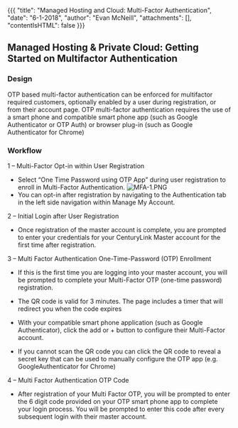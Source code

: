 {{{ "title": "Managed Hosting and Cloud: Multi-Factor Authentication", "date": "6-1-2018", "author": "Evan McNeill", "attachments": [], "contentIsHTML": false }}}

## Managed Hosting & Private Cloud: Getting Started on Multifactor Authentication
### Design
OTP based multi-factor authentication can be enforced for multifactor required customers, optionally enabled by a user during registration, or from their account page.
OTP multi-factor authentication requires the use of a smart phone and compatible smart phone app (such as Google Authenticator or OTP Auth) or browser plug-in (such as Google Authenticator for Chrome)
### Workflow
1 – Multi-Factor Opt-in within User Registration
*	Select “One Time Password using OTP App” during user registration to enroll in Multi-Factor Authentication.
 ![MFA-1.PNG](../../images/MFA-1.PNG)
* You can opt-in after registration by navigating to the Authentication tab in the left side navigation within Manage My Account.

2 – Initial Login after User Registration
* Once registration of the master account is complete, you are prompted to enter your credentials for your CenturyLink Master account for the first time after registration.  

3 – Multi Factor Authentication One-Time-Password (OTP) Enrollment
* If this is the first time you are logging into your master account, you will be prompted to complete your Multi-Factor OTP (one-time password) registration.  
  
* The QR code is valid for 3 minutes. The page includes a timer that will redirect you when the code expires
* With your compatible smart phone application (such as Google Authenticator), click the add or + button to configure their Multi-Factor account.
 
* If you cannot scan the QR code you can click the QR code to reveal a secret key that can be used to manually configure the OTP app (e.g. GoogleAuthenticator for Chrome) 
  
4 – Multi Factor Authentication OTP Code
* After registration of your Multi Factor OTP, you will be prompted to enter the 6 digit code provided on your OTP smart phone app to complete your login process.  You will be prompted to enter this code after every subsequent login with their master account.
 
 
